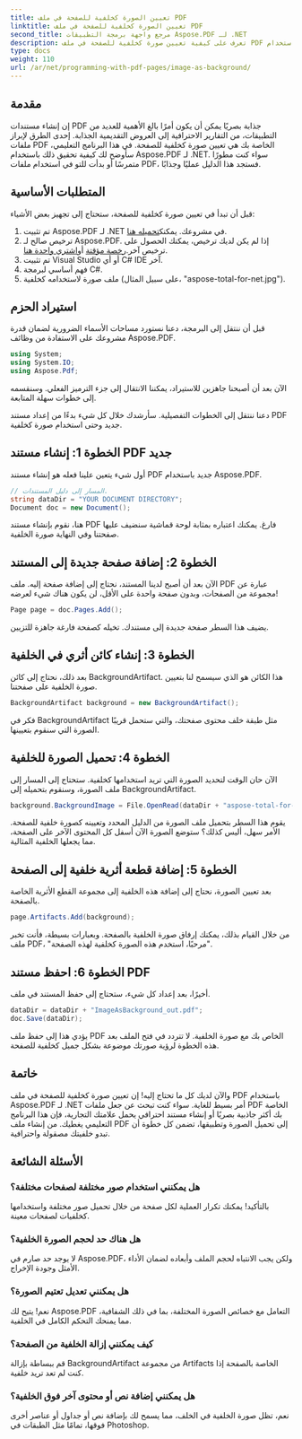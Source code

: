 ```yaml
---
title: تعيين الصورة كخلفية للصفحة في ملف PDF
linktitle: تعيين الصورة كخلفية للصفحة في ملف PDF
second_title: مرجع واجهة برمجة التطبيقات Aspose.PDF لـ .NET
description: تعرف على كيفية تعيين صورة كخلفية للصفحة في ملف PDF باستخدام Aspose.PDF for .NET من خلال هذا الدليل التفصيلي. أنشئ مستندات احترافية وجذابة بصريًا.
type: docs
weight: 110
url: /ar/net/programming-with-pdf-pages/image-as-background/
---
```

## مقدمة

إن إنشاء مستندات PDF جذابة بصريًا يمكن أن يكون أمرًا بالغ الأهمية للعديد من التطبيقات، من التقارير الاحترافية إلى العروض التقديمية الجذابة. إحدى الطرق لإبراز ملفات PDF الخاصة بك هي تعيين صورة كخلفية للصفحة. في هذا البرنامج التعليمي، سأوضح لك كيفية تحقيق ذلك باستخدام Aspose.PDF لـ .NET. سواء كنت مطورًا متمرسًا أو بدأت للتو في استخدام ملفات PDF، فستجد هذا الدليل عمليًا وجذابًا.

## المتطلبات الأساسية

قبل أن تبدأ في تعيين صورة كخلفية للصفحة، ستحتاج إلى تجهيز بعض الأشياء:

1.  تم تثبيت Aspose.PDF لـ .NET في مشروعك. يمكنك[تحميله هنا](https://releases.aspose.com/pdf/net/).
2.  ترخيص صالح لـ Aspose.PDF. إذا لم يكن لديك ترخيص، يمكنك الحصول على ترخيص آخر.[رخصة مؤقتة](https://purchase.aspose.com/temporary-license/) أو[اشتري واحدة هنا](https://purchase.aspose.com/buy).
3. تم تثبيت Visual Studio أو أي C# IDE آخر.
4. فهم أساسي لبرمجة C#.
5. ملف صورة لاستخدامه كخلفية (على سبيل المثال، "aspose-total-for-net.jpg").

## استيراد الحزم

قبل أن ننتقل إلى البرمجة، دعنا نستورد مساحات الأسماء الضرورية لضمان قدرة مشروعك على الاستفادة من وظائف Aspose.PDF.

```csharp
using System;
using System.IO;
using Aspose.Pdf;
```

الآن بعد أن أصبحنا جاهزين للاستيراد، يمكننا الانتقال إلى جزء الترميز الفعلي. وسنقسمه إلى خطوات سهلة المتابعة.

دعنا ننتقل إلى الخطوات التفصيلية. سأرشدك خلال كل شيء بدءًا من إعداد مستند PDF جديد وحتى استخدام صورة كخلفية.

## الخطوة 1: إنشاء مستند PDF جديد

أول شيء يتعين علينا فعله هو إنشاء مستند PDF جديد باستخدام Aspose.PDF.

```csharp
// المسار إلى دليل المستندات.
string dataDir = "YOUR DOCUMENT DIRECTORY";
Document doc = new Document();
```

هنا، نقوم بإنشاء مستند PDF فارغ. يمكنك اعتباره بمثابة لوحة قماشية سنضيف عليها صفحتنا وفي النهاية صورة الخلفية.

## الخطوة 2: إضافة صفحة جديدة إلى المستند

الآن بعد أن أصبح لدينا المستند، نحتاج إلى إضافة صفحة إليه. ملف PDF عبارة عن مجموعة من الصفحات، وبدون صفحة واحدة على الأقل، لن يكون هناك شيء لعرضه!

```csharp
Page page = doc.Pages.Add();
```

يضيف هذا السطر صفحة جديدة إلى مستندك. تخيله كصفحة فارغة جاهزة للتزيين.

## الخطوة 3: إنشاء كائن أثري في الخلفية

بعد ذلك، نحتاج إلى كائن BackgroundArtifact. هذا الكائن هو الذي سيسمح لنا بتعيين صورة الخلفية على صفحتنا.

```csharp
BackgroundArtifact background = new BackgroundArtifact();
```

فكر في BackgroundArtifact مثل طبقة خلف محتوى صفحتك، والتي ستحمل قريبًا الصورة التي سنقوم بتعيينها.

## الخطوة 4: تحميل الصورة للخلفية

الآن حان الوقت لتحديد الصورة التي تريد استخدامها كخلفية. ستحتاج إلى المسار إلى ملف الصورة، وسنقوم بتحميله إلى BackgroundArtifact.

```csharp
background.BackgroundImage = File.OpenRead(dataDir + "aspose-total-for-net.jpg");
```

يقوم هذا السطر بتحميل ملف الصورة من الدليل المحدد وتعيينه كصورة خلفية للصفحة. الأمر سهل، أليس كذلك؟ ستوضع الصورة الآن أسفل كل المحتوى الآخر على الصفحة، مما يجعلها الخلفية المثالية.

## الخطوة 5: إضافة قطعة أثرية خلفية إلى الصفحة

بعد تعيين الصورة، نحتاج إلى إضافة هذه الخلفية إلى مجموعة القطع الأثرية الخاصة بالصفحة.

```csharp
page.Artifacts.Add(background);
```

من خلال القيام بذلك، يمكنك إرفاق صورة الخلفية بالصفحة. وبعبارات بسيطة، فأنت تخبر ملف PDF، "مرحبًا، استخدم هذه الصورة كخلفية لهذه الصفحة".

## الخطوة 6: احفظ مستند PDF

أخيرًا، بعد إعداد كل شيء، ستحتاج إلى حفظ المستند في ملف.

```csharp
dataDir = dataDir + "ImageAsBackground_out.pdf";
doc.Save(dataDir);
```

يؤدي هذا إلى حفظ ملف PDF الخاص بك مع صورة الخلفية. لا تتردد في فتح الملف بعد هذه الخطوة لرؤية صورتك موضوعة بشكل جميل كخلفية للصفحة.

## خاتمة

والآن لديك كل ما تحتاج إليه! إن تعيين صورة كخلفية للصفحة في ملف PDF باستخدام Aspose.PDF لـ .NET أمر بسيط للغاية. سواء كنت تبحث عن جعل ملفات PDF الخاصة بك أكثر جاذبية بصريًا أو إنشاء مستند احترافي يحمل علامتك التجارية، فإن هذا البرنامج التعليمي يغطيك. من إنشاء ملف PDF إلى تحميل الصورة وتطبيقها، تضمن كل خطوة أن تبدو خلفيتك مصقولة واحترافية.

## الأسئلة الشائعة

### هل يمكنني استخدام صور مختلفة لصفحات مختلفة؟
بالتأكيد! يمكنك تكرار العملية لكل صفحة من خلال تحميل صور مختلفة واستخدامها كخلفيات لصفحات معينة.

### هل هناك حد لحجم الصورة الخلفية؟
لا يوجد حد صارم في Aspose.PDF، ولكن يجب الانتباه لحجم الملف وأبعاده لضمان الأداء الأمثل وجودة الإخراج.

### هل يمكنني تعديل تعتيم الصورة؟
نعم! يتيح لك Aspose.PDF التعامل مع خصائص الصورة المختلفة، بما في ذلك الشفافية، مما يمنحك التحكم الكامل في الخلفية.

### كيف يمكنني إزالة الخلفية من الصفحة؟
قم ببساطة بإزالة BackgroundArtifact من مجموعة Artifacts الخاصة بالصفحة إذا كنت لم تعد تريد خلفية.

### هل يمكنني إضافة نص أو محتوى آخر فوق الخلفية؟
نعم، تظل صورة الخلفية في الخلف، مما يسمح لك بإضافة نص أو جداول أو عناصر أخرى فوقها، تمامًا مثل الطبقات في Photoshop.